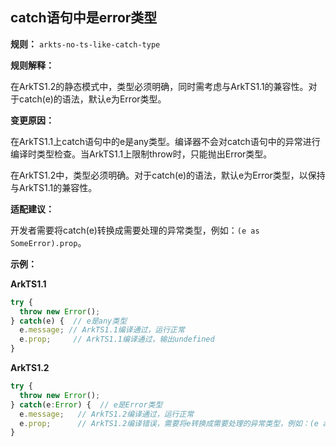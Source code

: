 ## catch语句中是error类型

**规则：** `arkts-no-ts-like-catch-type`

**规则解释：**

在ArkTS1.2的静态模式中，类型必须明确，同时需考虑与ArkTS1.1的兼容性。对于catch(e)的语法，默认e为Error类型。

**变更原因：**

在ArkTS1.1上catch语句中的e是any类型。编译器不会对catch语句中的异常进行编译时类型检查。当ArkTS1.1上限制throw时，只能抛出Error类型。

在ArkTS1.2中，类型必须明确。对于catch(e)的语法，默认e为Error类型，以保持与ArkTS1.1的兼容性。

**适配建议：**

开发者需要将catch(e)转换成需要处理的异常类型，例如：`(e as SomeError).prop`。

**示例：**

**ArkTS1.1**

```typescript
try {
  throw new Error();
} catch(e) {  // e是any类型
  e.message; // ArkTS1.1编译通过，运行正常
  e.prop;     // ArkTS1.1编译通过，输出undefined
}
```

**ArkTS1.2**

```typescript
try {
  throw new Error();
} catch(e:Error) {  // e是Error类型
  e.message;   // ArkTS1.2编译通过，运行正常
  e.prop;      // ArkTS1.2编译错误，需要将e转换成需要处理的异常类型，例如：(e as SomeError).prop
}
```